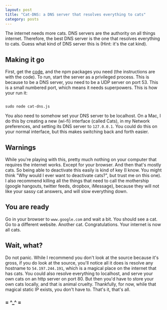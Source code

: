 ```yaml
---
layout: post
title: "Cat-DNS: a DNS server that resolves everything to cats"
category: posts
---
```

The internet needs more cats. DNS servers are the authority on all things internet. Therefore, the best DNS server is the one that resolves everything to cats. Guess what kind of DNS server this is (Hint: it's the cat kind).

## Making it go

First, get the [code](https://github.com/notwaldorf/cat-dns), and the npm packages you need (the instructions are with the code). To run, start the server as a privileged process. This is because to be a DNS server, you need to be a UDP server on port 53. This is a small numbered port, which means it needs superpowers. This is how your run it: 

<code>
sudo node cat-dns.js
</code>

You also need to somehow set your DNS server to be localhost. On a Mac, I do this by creating a new (wi-fi) interface (called Cats), in my Network preferences, and setting its DNS server to `127.0.0.1`. You could do this on your normal interface, but this makes switching back and forth easier.

## Warnings
While you're playing with this, pretty much nothing on your computer that requires the internet works. Except for your browser. And then that's mostly cats. So being able to deactivate this easily is kind of key (I know. You might think "Why would I ever want to deactivate cats?", but trust me on this one). I also recommend killing all the things that need to call the mothership (google hangouts, twitter feeds, dropbox, iMessage), because they will not like your sassy cat answers, and will slow everything down.

## You are ready
Go in your browser to `www.google.com` and wait a bit. You should see a cat. Go to a different website. Another cat. Congratulations. Your internet is now all cats.

## Wait, what?
Do not panic. While I recommend you don't look at the source because it's gross, if you do look at the source, you'll notice all it does is resolve any hostname to `54.197.244.191`, which is a magical place on the internet that has cats. You could also resolve everything to localhost, and serve your own cats on an http server on port 80. But then you'd have to store your own cats locally, and that is animal cruelty. Thankfully, for now, while that magical static IP exists, you don't have to. 
That's it, that's all. 

### = ^_^ =


